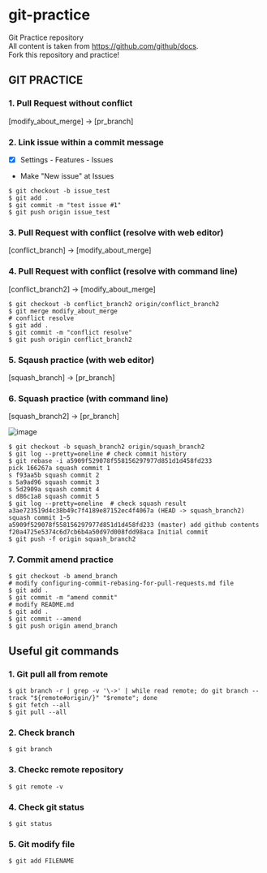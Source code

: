 # git-practice

Git Practice repository  
All content is taken from https://github.com/github/docs.  
Fork this repository and practice!

## GIT PRACTICE

### 1. Pull Request without conflict

[modify_about_merge] -> [pr_branch]

### 2. Link issue within a commit message

- [x] Settings - Features - Issues
- Make "New issue" at Issues

```
$ git checkout -b issue_test
$ git add .
$ git commit -m "test issue #1"
$ git push origin issue_test
```

### 3. Pull Request with conflict (resolve with web editor)

[conflict_branch] -> [modify_about_merge]

### 4. Pull Request with conflict (resolve with command line)

[conflict_branch2] -> [modify_about_merge]

```
$ git checkout -b conflict_branch2 origin/conflict_branch2
$ git merge modify_about_merge
# conflict resolve
$ git add .
$ git commit -m "conflict resolve"
$ git push origin conflict_branch2
```

### 5. Sqaush practice (with web editor)

[squash_branch] -> [pr_branch]

### 6. Squash practice (with command line)

[squash_branch2] -> [pr_branch]

![image](https://user-images.githubusercontent.com/10149398/128968477-0f2bdc45-b879-43ee-ac28-2f07f4797fb0.png)

```
$ git checkout -b squash_branch2 origin/squash_branch2
$ git log --pretty=oneline # check commit history
$ git rebase -i a5909f529078f558156297977d851d1d458fd233
pick 166267a squash commit 1
s f93aa5b squash commit 2
s 5a9ad96 squash commit 3
s 5d2909a squash commit 4
s d86c1a8 squash commit 5
$ git log --pretty=oneline  # check squash result
a3ae723519d4c38b49c7f4189e87152ec4f4067a (HEAD -> squash_branch2) squash commit 1~5
a5909f529078f558156297977d851d1d458fd233 (master) add github contents
f20a4725e5374c6d7cb6b4a50d97d008fdd98aca Initial commit
$ git push -f origin squash_branch2
```

### 7. Commit amend practice

```
$ git checkout -b amend_branch
# modify configuring-commit-rebasing-for-pull-requests.md file
$ git add .
$ git commit -m "amend commit"
# modify README.md
$ git add .
$ git commit --amend
$ git push origin amend_branch
```

## Useful git commands

### 1. Git pull all from remote

```
$ git branch -r | grep -v '\->' | while read remote; do git branch --track "${remote#origin/}" "$remote"; done
$ git fetch --all
$ git pull --all
```

### 2. Check branch

```
$ git branch
```

### 3. Checkc remote repository

```
$ git remote -v
```

### 4. Check git status

```
$ git status
```

### 5. Git modify file

```
$ git add FILENAME
```
